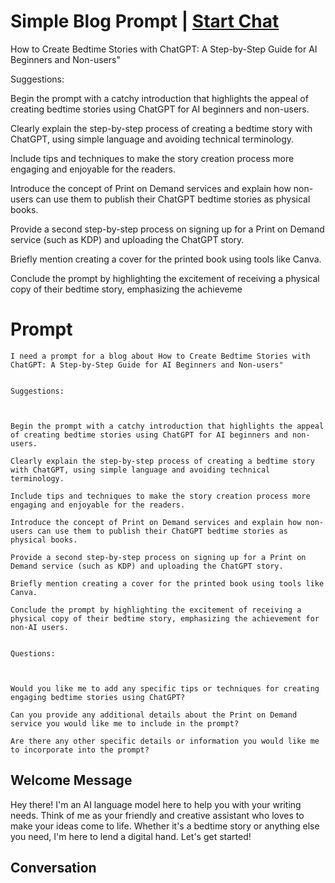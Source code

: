 

# Simple Blog Prompt | [Start Chat](https://gptcall.net/chat.html?data=%7B%22contact%22%3A%7B%22id%22%3A%22Rvn_1Uw4OMqO6e1zpJdga%22%2C%22flow%22%3Atrue%7D%7D)
How to Create Bedtime Stories with ChatGPT: A Step-by-Step Guide for AI Beginners and Non-users"





Suggestions:







Begin the prompt with a catchy introduction that highlights the appeal of creating bedtime stories using ChatGPT for AI beginners and non-users.



Clearly explain the step-by-step process of creating a bedtime story with ChatGPT, using simple language and avoiding technical terminology.



Include tips and techniques to make the story creation process more engaging and enjoyable for the readers.



Introduce the concept of Print on Demand services and explain how non-users can use them to publish their ChatGPT bedtime stories as physical books.



Provide a second step-by-step process on signing up for a Print on Demand service (such as KDP) and uploading the ChatGPT story.



Briefly mention creating a cover for the printed book using tools like Canva.



Conclude the prompt by highlighting the excitement of receiving a physical copy of their bedtime story, emphasizing the achieveme

# Prompt

```
I need a prompt for a blog about How to Create Bedtime Stories with ChatGPT: A Step-by-Step Guide for AI Beginners and Non-users"


Suggestions:



Begin the prompt with a catchy introduction that highlights the appeal of creating bedtime stories using ChatGPT for AI beginners and non-users.

Clearly explain the step-by-step process of creating a bedtime story with ChatGPT, using simple language and avoiding technical terminology.

Include tips and techniques to make the story creation process more engaging and enjoyable for the readers.

Introduce the concept of Print on Demand services and explain how non-users can use them to publish their ChatGPT bedtime stories as physical books.

Provide a second step-by-step process on signing up for a Print on Demand service (such as KDP) and uploading the ChatGPT story.

Briefly mention creating a cover for the printed book using tools like Canva.

Conclude the prompt by highlighting the excitement of receiving a physical copy of their bedtime story, emphasizing the achievement for non-AI users.


Questions:



Would you like me to add any specific tips or techniques for creating engaging bedtime stories using ChatGPT?

Can you provide any additional details about the Print on Demand service you would like me to include in the prompt?

Are there any other specific details or information you would like me to incorporate into the prompt?
```

## Welcome Message
Hey there! I'm an AI language model here to help you with your writing needs. Think of me as your friendly and creative assistant who loves to make your ideas come to life. Whether it's a bedtime story or anything else you need, I'm here to lend a digital hand. Let's get started!

## Conversation



